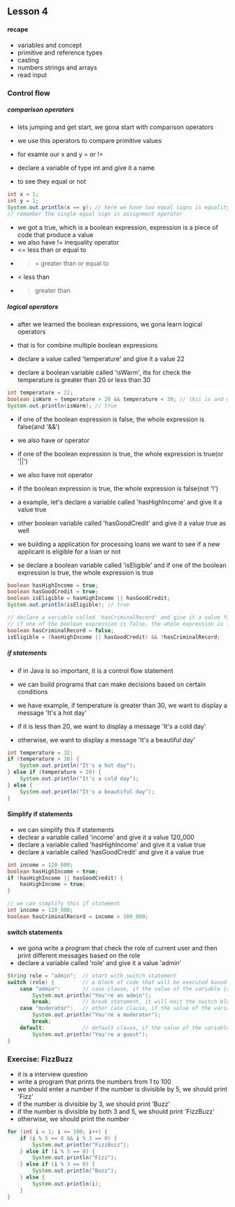 ## Lesson 4

#### recape

- variables and concept
- primitive and reference types
- casting
- numbers strings and arrays
- read input

### Control flow

##### comparison operators

- lets jumping and get start, we gona start with comparison operators
- we use this operators to compare primitive values
- for examle our x and y = or !=

- declare a variable of type int and give it a name
- to see they equal or not

```java
int x = 1;
int y = 1;
System.out.println(x == y); // here we have two equal signs is equality operator
// remember the single equal sign is assignment operator
```

- we got a true, which is a boolean expression, expression is a piece of code that produce a value
- we also have != inequality operator
- <= less than or equal to
- > = greater than or equal to
- < less than
- > greater than

##### logical operators

- after we learned the boolean expressions, we gona learn logical operators
- that is for combine multiple boolean expressions

- declare a value called 'temperature' and give it a value 22
- declare a boolean variable called 'isWarm', itis for check the temperature is greater than 20 or less than 30

```java
int temperature = 22;
boolean isWarm = temperature > 20 && temperature < 30; // this is and operator in Java
System.out.println(isWarm); // true
```

- if one of the boolean expression is false, the whole expression is false(and '&&')
- we also have or operator
- if one of the boolean expression is true, the whole expression is true(or '||')
- we also have not operator
- if the boolean expression is true, the whole expression is false(not '!')

- a example, let's declare a variable called 'hasHighIncome' and give it a value true
- other boolean variable called 'hasGoodCredit' and give it a value true as well
- we building a application for processing loans we want to see if a new applicant is eligible for a loan or not
- se declare a boolean variable called 'isEligible' and if one of the boolean expression is true, the whole expression is true

```java
boolean hasHighIncome = true;
boolean hasGoodCredit = true;
boolean isEligible = hasHighIncome || hasGoodCredit;
System.out.println(isEligible); // true

// declare a variable called 'hasCriminalRecord' and give it a value false
// if one of the boolean expression is false, the whole expression is false
boolean hasCriminalRecord = false;
isEligible = (hasHighIncome || hasGoodCredit) && !hasCriminalRecord;
```

##### if statements

- if in Java is so important, it is a control flow statement
- we can build programs that can make decisions based on certain conditions

- we have example, if temperature is greater than 30, we want to display a message 'It's a hot day'
- if it is less than 20, we want to display a message 'It's a cold day'
- otherwise, we want to display a message 'It's a beautiful day'

```java
int temperature = 32;
if (temperature > 30) {
    System.out.println("It's a hot day");
} else if (temperature < 20) {
    System.out.println("It's a cold day");
} else {
    System.out.println("It's a beautiful day");
}
```

#### Simplify if statements

- we can simplify this if statements
- declear a variable called 'income' and give it a value 120_000
- declare a variable called 'hasHighIncome' and give it a value true
- declare a variable called 'hasGoodCredit' and give it a value true

```java
int income = 120_000;
boolean hasHighIncome = true;
if (hasHighIncome || hasGoodCredit) {
    hasHighIncome = true;
}

// we can simplify this if statement
int income = 120_000;
boolean hasCriminalRecord = income > 100_000;
```

#### switch statements

- we gona write a program that check the role of current user and then print different messages based on the role
- declare a variable called 'role' and give it a value 'admin'

```java
String role = "admin";  // start with switch statement
switch (role) {         // a block of code that will be executed based on the value of a variable
    case "admin":       // case clause, if the value of the variable is 'admin', we gona execute this block of code
        System.out.println("You're an admin");
        break;          // break statement, it will exit the switch block
    case "moderator":   // other case clause, if the value of the variable is 'moderator', we gona execute this block of code
        System.out.println("You're a moderator");
        break;
    default:            // default clause, if the value of the variable is not 'admin' or 'moderator', we gona execute this block of code
        System.out.println("You're a guest");
}
```

### Exercise: FizzBuzz

- it is a interview question
- write a program that prints the numbers from 1 to 100
- we should enter a number if the number is divisible by 5, we should print 'Fizz'
- if the number is divisible by 3, we should print 'Buzz'
- if the number is divisible by both 3 and 5, we should print 'FizzBuzz'
- otherwise, we should print the number

```java
for (int i = 1; i <= 100; i++) {
    if (i % 5 == 0 && i % 3 == 0) {
        System.out.println("FizzBuzz");
    } else if (i % 5 == 0) {
        System.out.println("Fizz");
    } else if (i % 3 == 0) {
        System.out.println("Buzz");
    } else {
        System.out.println(i);
    }
}
```
